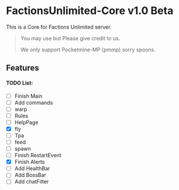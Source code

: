 # FactionsUnlimited-Core v1.0 Beta

This is a Core for Factions Unlimited server.

> You may use but Please give credit to us.
>
> We only support Pocketmine-MP (pmmp) sorry spoons.

## Features





#### TODO List:
- [ ] Finish Main
- [ ]  Add commands
  - [ ]  warp
  - [ ]  Rules
  - [ ]  HelpPage
  - [x]  fly
  - [ ] Tpa
  - [ ]  feed
  - [ ]  spawn
- [ ] Finish RestartEvent
- [x] Finish Alerts
- [ ] Add HealthBar
- [ ] Add BossBar
- [ ] Add chatFilter
